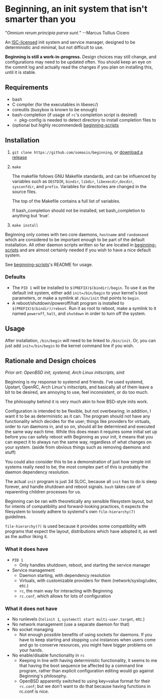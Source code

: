 # Beginning, an init system that isn't smarter than you

"_Omnium rerum principia parva sunt._" --Marcus Tullius Cicero

An [ISC-licensed](LICENSE) init system and service manager, designed to be
deterministic and minimal, but not difficult to use.

**Beginning is still a work-in-progress.** Design choices may still change,
and configurations may need to be updated often. You should keep an eye on
the commit log and actually read the changes if you plan on installing this,
until it is stable.

## Requirements
- bash
- C compiler (for the executables in libexec/)
- coreutils (busybox is known to be enough)
- bash-completion (if usage of `rc`'s completion script is desired)
    - pkg-config is needed to detect directory to install completion files to
- (optional but highly recommended) [beginning-scripts]

## Installation
1. `git clone https://github.com/somasis/beginning`, or [download a release]

2. `make`

    The makefile follows GNU Makefile standards, and can be influenced by variables
    such as `DESTDIR`, `bindir`, `libdir`, `libexecdir`,`docdir`, `sysconfdir`,
    and `prefix`. Variables for directories are changed in the source files.

    The top of the Makefile contains a full list of variables.

    If bash_completion should not be installed, set bash_completion to
    anything but 'true'.

3. `make install`

Beginning only comes with two core daemons, `hostname` and `randomseed` which are
considered to be important enough to be part of the default installation.
All other daemon scripts written so far are located in [beginning-scripts] and
are almost certainly needed if you wish to have a nice default system.

See [beginning-scripts]'s README for usage.

[download a release]: https://github.com/somasis/beginning/releases
[beginning-scripts]:  https://github.com/somasis/beginning-scripts

### Defaults
- The `PID 1` will be installed to `$(PREFIX)$(bindir)/begin`. To use it as
  the default init system, either add `init=/bin/begin` to your kernel's boot
  parameters, or make a symlink at `/bin/init` that points to `begin`.
- A reboot/shutdown/poweroff/halt program is installed to
  `$(PREFIX)$(bindir)/reboot`. Run it as root to reboot, make a symlink to it
  named `poweroff`, `halt`, and `shutdown` in order to turn off the system.

## Usage
After installation, `/bin/begin` will need to be linked to `/bin/init`. Or,
you can just add `init=/bin/begin` to the kernel command line if you wish.

## Rationale and Design choices
*Prior art: OpenBSD init, systemd, Arch Linux initscripts, sinit*

Beginning is my response to systemd and friends. I've used systemd,
Upstart, OpenRC, Arch Linux's initscripts, and basically all of them leave
a bit to be desired, are annoying to use, feel inconsistent, or do too much.

The philosophy behind it is very much akin to how BSD-style inits work.

Configuration is intended to be flexible, but not overbearing; in addition,
I want it to be as deterministic as it can. The program should not have any
functionality which decides for the user; things like providers for virtuals,
order to run daemons in, and so on, should all be determined and executed the
same way each time. While this does mean it requires some initial set up
before you can safely reboot with Beginning as your init, it means that you
can expect it to always run the same way, regardless of what changes on your
system. (aside from obvious things such as removing daemons and stuff)

You could also consider this to be a demonstration of just how simple init
systems really need to be; the most complex part of this is probably the
daemon dependency resolution.

The actual `init` program is just 34 SLOC, because all `init` has to do is
sleep forever, and handle shutdown and reboot signals. `bash` takes care of
reparenting children processes for us.

Beginning can be ran with theoretically any sensible filesystem layout, but for
intents of compatibility and forward-looking practices, it expects the
filesystem to loosely adhere to systemd's own `file-hierarchy(7)` guidelines.

`file-hierarchy(7)` is used because it provides some compatibility with
programs that expect the layout, distributions which have adopted it, as well as
the author liking it.

### What it does have
- `PID 1`
    - Only handles shutdown, reboot, and starting the service manager
- Service management
    - Daemon starting, with dependency resolution
    - Virtuals, with customizable providers for them (network/syslog/udev,
      etc.)
    - `rc`, the main way for interacting with Beginning
    - `rc.conf`, which allows for lots of configuration

### What it does not have
- No runlevels (`telinit 1`, `systemctl start multi-user.target`, etc.)
- No network management (use a separate daemon for that)
- No socket managing
    - Not enough possible benefits of using sockets for daemons. If you
      have to keep starting and stopping `sshd` instances when users come
      and go to conserve resources, you might have bigger problems on your
      hands.
- No enable/disable functionality in `rc`
    - Keeping in line with having deterministic functionality, it seems to me that
      having the boot sequence be affected by a command line program, rather than
      explicit configuration editing would go against Beginning's philosophy.
    - OpenBSD apparently switched to using key=value format for their `rc.conf`;
      but we don't want to do that because having functions in rc.conf is nice.

